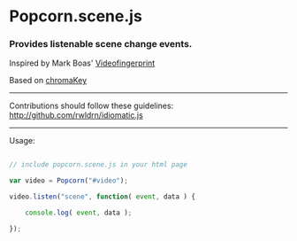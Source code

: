 # Popcorn.scene.js

### Provides listenable scene change events.

Inspired by Mark Boas' [Videofingerprint](http://happyworm.com/jPlayerLab/videofingerprint/v01/)

Based on [chromaKey](http://github.com/rwldrn/chromakey)

-------------------------
Contributions should follow these guidelines:
http://github.com/rwldrn/idiomatic.js


-------------------------
Usage:

```js

// include popcorn.scene.js in your html page

var video = Popcorn("#video");

video.listen("scene", function( event, data ) {

	console.log( event, data );

});

```